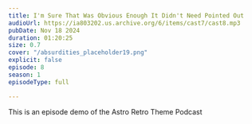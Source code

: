 ```yaml
---
title: I'm Sure That Was Obvious Enough It Didn't Need Pointed Out
audioUrl: https://ia803202.us.archive.org/6/items/cast7/cast8.mp3
pubDate: Nov 18 2024
duration: 01:20:25
size: 0.7
cover: "/absurdities_placeholder19.png"
explicit: false
episode: 8
season: 1
episodeType: full 

---
```

This is an episode demo of the Astro Retro Theme Podcast

